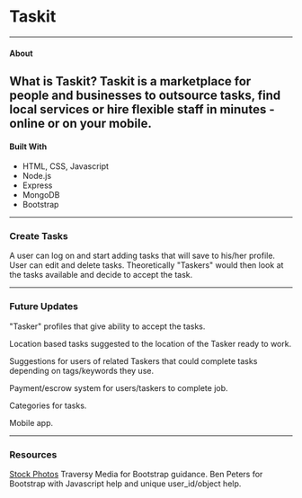 # Taskit
---
#### About
What is Taskit? Taskit is a marketplace for people and businesses to outsource tasks, find local services or hire flexible staff in minutes - online or on your mobile.
---
#### Built With

* HTML, CSS, Javascript
* Node.js
* Express
* MongoDB
* Bootstrap
---
### Create Tasks

A user can log on and start adding tasks that will save to his/her profile. User can edit and delete tasks. Theoretically "Taskers" would then look at the tasks available and decide to accept the task.

---
### Future Updates

"Tasker" profiles that give ability to accept the tasks.

Location based tasks suggested to the location of the Tasker ready to work.

Suggestions for users of related Taskers that could complete tasks depending on tags/keywords they use.

Payment/escrow system for users/taskers to complete job.

Categories for tasks.

Mobile app.

---
### Resources
[Stock Photos](https://www.pexels.com/)
Traversy Media for Bootstrap guidance.
Ben Peters for Bootstrap with Javascript help and unique user_id/object help.
